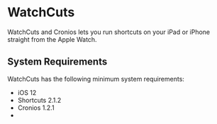 # WatchCuts

WatchCuts and Cronios lets you run shortcuts on your iPad or iPhone straight from the Apple Watch. 



## System Requirements
WatchCuts has the following minimum system requirements:

- iOS 12
- Shortcuts 2.1.2
- Cronios 1.2.1
- 